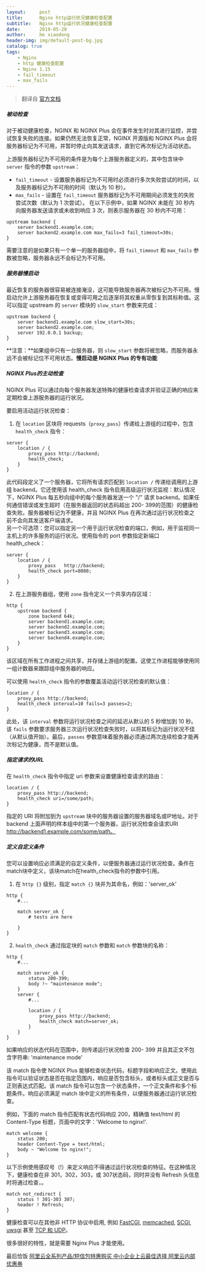 ```yaml
---
layout:     post
title:      Nginx http运行状况健康检查配置
subtitle:   Nginx http运行状况健康检查配置
date:       2019-05-20
author:     he xiaodong
header-img: img/default-post-bg.jpg
catalog: true
tags:
    - Nginx
    - http 健康检查配置
    - Nginx 1.15
    - fail_timeout
    - max_fails
---
```


> 翻译自 [官方文档](https://docs.nginx.com/nginx/admin-guide/load-balancer/http-health-check/)

##### 被动检查
对于被动健康检查，NGINX 和 NGINX Plus 会在事件发生时对其进行监控，并尝试恢复失败的连接。如果仍然无法恢复正常，NGINX 开源版和 NGINX Plus 会将服务器标记为不可用，并暂时停止向其发送请求，直到它再次标记为活动状态。

上游服务器标记为不可用的条件是为每个上游服务器定义的，其中包含块中 `server` 指令的参数 `upstream`：

- `fail_timeout` - 设置服务器标记为不可用时必须进行多次失败尝试的时间，以及服务器标记为不可用的时间（默认为 10 秒）。
- `max_fails`  - 设置在 `fail_timeout` 服务器标记为不可用期间必须发生的失败尝试次数（默认为 1 次尝试）。
在以下示例中，如果 NGINX 未能在 30 秒内向服务器发送请求或未收到响应 3 次，则表示服务器在 30 秒内不可用：

```nginx
upstream backend {
    server backend1.example.com;
    server backend2.example.com max_fails=3 fail_timeout=30s;
}
```
需要注意的是如果只有一个单一的服务器组中，将 `fail_timeout` 和 `max_fails` 参数被忽略，服务器永远不会标记为不可用。

##### 服务器慢启动
最近恢复的服务器很容易被连接淹没，这可能导致服务器再次被标记为不可用。慢启动允许上游服务器在恢复或变得可用之后逐渐将其权重从零恢复到其标称值。这可以指定 upstream 的 `server` 模块的 `slow_start` 参数来完成：
```nginx
upstream backend {
    server backend1.example.com slow_start=30s;
    server backend2.example.com;
    server 192.0.0.1 backup;
}
```
**注意：**如果组中只有一台服务器，则 `slow_start` 参数将被忽略，而服务器永远不会被标记位不可用状态。**慢启动是 NGINX Plus 的专有功能**

##### NGINX Plus的主动检查
NGINX Plus 可以通过向每个服务器发送特殊的健康检查请求并验证正确的响应来定期检查上游服务器的运行状况。

要启用活动运行状况检查：

1. 在 `location` 区块将 requests（`proxy_pass`）传递给上游组的过程中，包含 `health_check` 指令：
```nginx
server {
    location / {
        proxy_pass http://backend;
        health_check;
    }
}
```
此代码段定义了一个服务器，它将所有请求匹配到 `location /` 传递给调用的上游组 backend。它还使用该 health_check 指令启用高级运行状况监视：默认情况下，NGINX Plus 每五秒向组中的每个服务器发送一个 "/" 请求 backend。如果任何通信错误或发生超时（在服务器返回的状态码超出 200- 399的范围）的健康检查失败。服务器被标记为不健康，并且 NGINX Plus 在再次通过运行状况检查之前不会向其发送客户端请求。<br />
另一个可选项：您可以指定另一个用于运行状况检查的端口，例如，用于监视同一主机上的许多服务的运行状况。使用指令的 port 参数指定新端口 health_check：
```nginx
server {
    location / {
        proxy_pass   http://backend;
        health_check port=8080;
    }
}
```

2. 在上游服务器组，使用 `zone` 指令定义一个共享内存区域：
```nginx
http {
    upstream backend {
        zone backend 64k;
        server backend1.example.com;
        server backend2.example.com;
        server backend3.example.com;
        server backend4.example.com;
    }
}
```

该区域在所有工作进程之间共享，并存储上游组的配置。这使工作进程能够使用同一组计数器来跟踪组中服务器的响应。

可以使用 `health_check` 指令的参数覆盖活动运行状况检查的默认值：
```nginx
location / {
    proxy_pass http://backend;
    health_check interval=10 fails=3 passes=2;
}
```

此处，该 `interval` 参数将运行状况检查之间的延迟从默认的 5 秒增加到 10 秒。该 `fails` 参数要求服务器三次运行状况检查失败时，以将其标记为运行状况不佳（从默认值开始）。最后，`passes` 参数意味着服务器必须通过两次连续检查才能再次标记为健康，而不是默认值。

##### 指定请求的URL
在 `health_check` 指令中指定 uri 参数来设置健康检查请求的路由：
```nginx
location / {
    proxy_pass http://backend;
    health_check uri=/some/path;
}
```
指定的 URI 将附加到为 `upstream` 块中的服务器设置的服务器域名或IP地址。对于backend 上面声明的样本组中的第一个服务器，运行状况检查会请求URI http://backend1.example.com/some/path。

##### 定义自定义条件
您可以设置响应必须满足的自定义条件，以便服务器通过运行状况检查。条件在match块中定义，该块match在health_check指令的参数中引用。

1. 在 `http {}` 级别，指定 `match {}` 块并为其命名，例如：'server_ok'
```nginx
http {
    #...

    match server_ok {
        # tests are here
        
    }
}
```
2. `health_check` 通过指定块的 `match` 参数和 `match` 参数块的名称：
```nginx
http {
    #...

    match server_ok {
        status 200-399;
        body !~ "maintenance mode";
    }
    server {
        #...
        
        location / {
            proxy_pass http://backend;
            health_check match=server_ok;
        }
    }
}
```

如果响应的状态代码在范围中，则传递运行状况检查 200- 399 并且其正文不包含字符串: 'maintenance mode'

该 match 指令使 NGINX Plus 能够检查状态代码，标题字段和响应正文。使用此指令可以验证状态是否在指定范围内，响应是否包含标头，或者标头或正文是否与正则表达式匹配。该 match 指令可以包含一个状态条件，一个正文条件和多个标题条件。响应必须满足 match 块中定义的所有条件，以便服务器通过运行状况检查。

例如，下面的 match 指令匹配有状态代码响应 200，精确值 text/html 的Content-Type 标题，页面中的文字：'Welcome to nginx!'.
```nginx
match welcome {
    status 200;
    header Content-Type = text/html;
    body ~ "Welcome to nginx!";
}
```

以下示例使用感叹号（!）来定义响应不得通过运行状况检查的特征。在这种情况下，健康检查在非 301，302，303，或 307状态码，同时并没有 Refresh 头信息时将通过检查，。
```nginx
match not_redirect {
    status ! 301-303 307;
    header ! Refresh;
}
```

健康检查可以在其他非 HTTP 协议中启用, 例如 [FastCGI](https://nginx.org/en/docs/http/ngx_http_fastcgi_module.html), [memcached](https://nginx.org/en/docs/http/ngx_http_memcached_module.html), [SCGI](https://nginx.org/en/docs/http/ngx_http_scgi_module.html), [uwsgi](https://nginx.org/en/docs/http/ngx_http_uwsgi_module.html) 甚至 [TCP 和 UDP](https://nginx.org/en/docs/stream/ngx_stream_upstream_hc_module.html#health_check)。


很多很好的特性，就是需要 Nginx Plus 才能使用。


最后恰饭 [阿里云全系列产品/短信包特惠购买 中小企业上云最佳选择 阿里云内部优惠券](https://www.aliyun.com/minisite/goods?userCode=0amqgcs9)